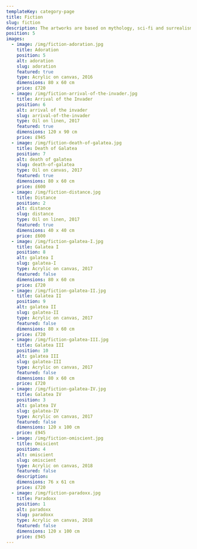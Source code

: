 ```yaml
---
templateKey: category-page
title: Fiction
slug: fiction
description: The artworks are based on mythology, sci-fi and surrealism. The main characters of this series are Paradoxx- an astronaut representing science and empiricism- and Galatea- the embodiment of ideal beauty, spirituality and harmony.
position: 5
images:
  - image: /img/fiction-adoration.jpg
    title: Adoration
    position: 5
    alt: adoration
    slug: adoration
    featured: true
    type: Acrylic on canvas, 2016
    dimensions: 80 x 60 cm
    price: £720
  - image: /img/fiction-arrival-of-the-invader.jpg
    title: Arrival of the Invader
    position: 6
    alt: arrival of the invader
    slug: arrival-of-the-invader
    type: Oil on linen, 2017
    featured: true
    dimensions: 120 x 90 cm
    price: £945
  - image: /img/fiction-death-of-galatea.jpg
    title: Death of Galatea
    position: 7
    alt: death of galatea
    slug: death-of-galatea
    type: Oil on canvas, 2017
    featured: true
    dimensions: 80 x 60 cm
    price: £600
  - image: /img/fiction-distance.jpg
    title: Distance
    position: 2
    alt: distance
    slug: distance
    type: Oil on linen, 2017
    featured: true
    dimensions: 40 x 40 cm
    price: £600
  - image: /img/fiction-galatea-I.jpg
    title: Galatea I
    position: 8
    alt: galatea I
    slug: galatea-I
    type: Acrylic on canvas, 2017
    featured: false
    dimensions: 80 x 60 cm
    price: £720
  - image: /img/fiction-galatea-II.jpg
    title: Galatea II
    position: 9
    alt: galatea II
    slug: galatea-II
    type: Acrylic on canvas, 2017
    featured: false
    dimensions: 80 x 60 cm
    price: £720
  - image: /img/fiction-galatea-III.jpg
    title: Galatea III
    position: 10
    alt: galatea III
    slug: galatea-III
    type: Acrylic on canvas, 2017
    featured: false
    dimensions: 80 x 60 cm
    price: £720
  - image: /img/fiction-galatea-IV.jpg
    title: Galatea IV
    position: 3
    alt: galatea IV
    slug: galatea-IV
    type: Acrylic on canvas, 2017
    featured: false
    dimensions: 120 x 100 cm
    price: £945
  - image: /img/fiction-omiscient.jpg
    title: Omiscient
    position: 4
    alt: omiscient
    slug: omiscient
    type: Acrylic on canvas, 2018
    featured: false
    description:
    dimensions: 76 x 61 cm
    price: £720
  - image: /img/fiction-paradoxx.jpg
    title: Paradoxx
    position: 1
    alt: paradoxx
    slug: paradoxx
    type: Acrylic on canvas, 2018
    featured: false
    dimensions: 120 x 100 cm
    price: £945
---
```

